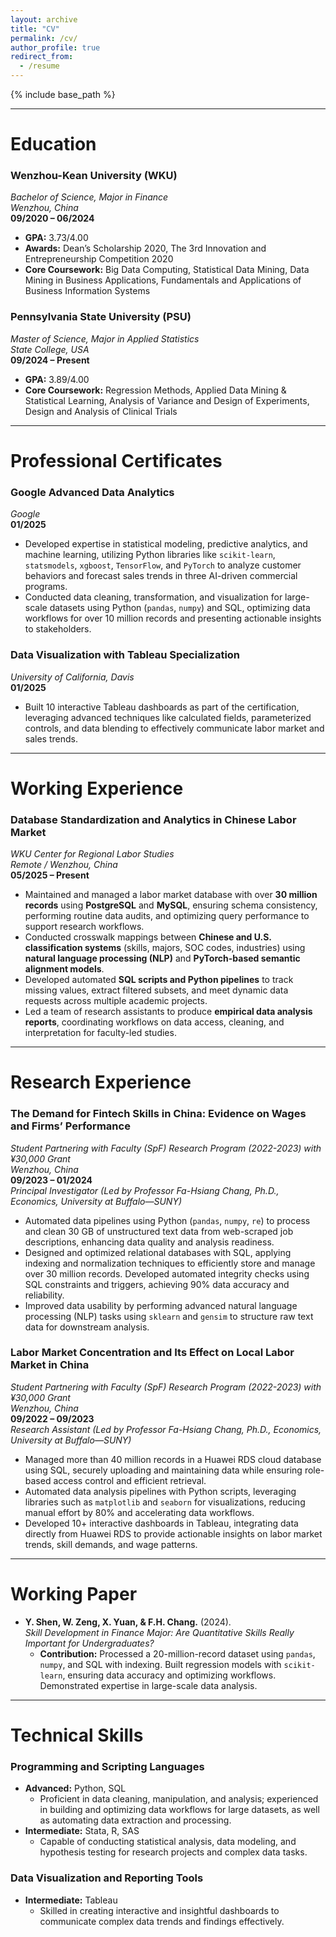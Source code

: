 ```yaml
---
layout: archive
title: "CV"
permalink: /cv/
author_profile: true
redirect_from:
  - /resume
---
```


{% include base_path %}

---
# **Education**

### **Wenzhou-Kean University (WKU)**  
*Bachelor of Science, Major in Finance*  
*Wenzhou, China*  
**09/2020 – 06/2024**  
- **GPA:** 3.73/4.00  
- **Awards:** Dean’s Scholarship 2020, The 3rd Innovation and Entrepreneurship Competition 2020  
- **Core Coursework:** Big Data Computing, Statistical Data Mining, Data Mining in Business Applications, Fundamentals and Applications of Business Information Systems  

### **Pennsylvania State University (PSU)**  
*Master of Science, Major in Applied Statistics*  
*State College, USA*  
**09/2024 – Present**  
- **GPA:** 3.89/4.00  
- **Core Coursework:** Regression Methods, Applied Data Mining & Statistical Learning, Analysis of Variance and Design of Experiments, Design and Analysis of Clinical Trials  

---

# **Professional Certificates**

### **Google Advanced Data Analytics**  
*Google*  
**01/2025**  
- Developed expertise in statistical modeling, predictive analytics, and machine learning, utilizing Python libraries like `scikit-learn`, `statsmodels`, `xgboost`, `TensorFlow`, and `PyTorch` to analyze customer behaviors and forecast sales trends in three AI-driven commercial programs.  
- Conducted data cleaning, transformation, and visualization for large-scale datasets using Python (`pandas`, `numpy`) and SQL, optimizing data workflows for over 10 million records and presenting actionable insights to stakeholders.

### **Data Visualization with Tableau Specialization**  
*University of California, Davis*  
**01/2025**  
- Built 10 interactive Tableau dashboards as part of the certification, leveraging advanced techniques like calculated fields, parameterized controls, and data blending to effectively communicate labor market and sales trends.
---

# **Working Experience**

### **Database Standardization and Analytics in Chinese Labor Market**  
*WKU Center for Regional Labor Studies*  
*Remote / Wenzhou, China*  
**05/2025 – Present**  
- Maintained and managed a labor market database with over **30 million records** using **PostgreSQL** and **MySQL**, ensuring schema consistency, performing routine data audits, and optimizing query performance to support research workflows.  
- Conducted crosswalk mappings between **Chinese and U.S. classification systems** (skills, majors, SOC codes, industries) using **natural language processing (NLP)** and **PyTorch-based semantic alignment models**.  
- Developed automated **SQL scripts and Python pipelines** to track missing values, extract filtered subsets, and meet dynamic data requests across multiple academic projects.  
- Led a team of research assistants to produce **empirical data analysis reports**, coordinating workflows on data access, cleaning, and interpretation for faculty-led studies.
---

# **Research Experience**

### **The Demand for Fintech Skills in China: Evidence on Wages and Firms’ Performance**  
*Student Partnering with Faculty (SpF) Research Program (2022-2023) with ¥30,000 Grant*  
*Wenzhou, China*  
**09/2023 – 01/2024**  
*Principal Investigator (Led by Professor Fa-Hsiang Chang, Ph.D., Economics, University at Buffalo—SUNY)*  
- Automated data pipelines using Python (`pandas`, `numpy`, `re`) to process and clean 30 GB of unstructured text data from web-scraped job descriptions, enhancing data quality and analysis readiness.  
- Designed and optimized relational databases with SQL, applying indexing and normalization techniques to efficiently store and manage over 30 million records. Developed automated integrity checks using SQL constraints and triggers, achieving 90% data accuracy and reliability.  
- Improved data usability by performing advanced natural language processing (NLP) tasks using `sklearn` and `gensim` to structure raw text data for downstream analysis.  

### **Labor Market Concentration and Its Effect on Local Labor Market in China**  
*Student Partnering with Faculty (SpF) Research Program (2022-2023) with ¥30,000 Grant*  
*Wenzhou, China*  
**09/2022 – 09/2023**  
*Research Assistant (Led by Professor Fa-Hsiang Chang, Ph.D., Economics, University at Buffalo—SUNY)*  
- Managed more than 40 million records in a Huawei RDS cloud database using SQL, securely uploading and maintaining data while ensuring role-based access control and efficient retrieval.  
- Automated data analysis pipelines with Python scripts, leveraging libraries such as `matplotlib` and `seaborn` for visualizations, reducing manual effort by 80% and accelerating data workflows.  
- Developed 10+ interactive dashboards in Tableau, integrating data directly from Huawei RDS to provide actionable insights on labor market trends, skill demands, and wage patterns.  

---

# **Working Paper**

- **Y. Shen, W. Zeng, X. Yuan, & F.H. Chang.** (2024).  
  *Skill Development in Finance Major: Are Quantitative Skills Really Important for Undergraduates?*  
  - **Contribution:** Processed a 20-million-record dataset using `pandas`, `numpy`, and SQL with indexing. Built regression models with `scikit-learn`, ensuring data accuracy and optimizing workflows. Demonstrated expertise in large-scale data analysis.  

---

# **Technical Skills**

### **Programming and Scripting Languages**
- **Advanced:** Python, SQL  
  - Proficient in data cleaning, manipulation, and analysis; experienced in building and optimizing data workflows for large datasets, as well as automating data extraction and processing.  
- **Intermediate:** Stata, R, SAS  
  - Capable of conducting statistical analysis, data modeling, and hypothesis testing for research projects and complex data tasks.  

### **Data Visualization and Reporting Tools**
- **Intermediate:** Tableau  
  - Skilled in creating interactive and insightful dashboards to communicate complex data trends and findings effectively.  

